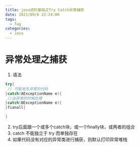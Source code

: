 ```yaml
---
title: java进阶基础之Try Catch异常捕获
date: 2021/09/6 22:24:00
tags:
  - Tag
categories:
  - Java
---
```


# 异常处理之捕获
1. 语法
```java
try{
 // 可能发⽣异常的代码
}catch(AExceptionName e){
 //出异常的时候处理
}catch(BExceptionName e){
}fianall{

}
```
2. try后⾯跟⼀个或多个catch块，或⼀个finally块，或两者的组合
3. catch 不能独⽴于 try ⽽单独存在
4. 如果代码没有对应的异常类进⾏捕获，则默认打印异常堆栈
